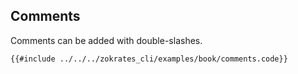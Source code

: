 ## Comments

Comments can be added with double-slashes.

```zokrates
{{#include ../../../zokrates_cli/examples/book/comments.code}}
```